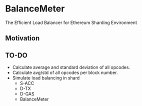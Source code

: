 # BalanceMeter
The Efficient Load Balancer for Ethereum Sharding Environment

## Motivation

## TO-DO
* Calculate average and standard deviation of all opcodes.
* Calculate avg/std of all opcodes per block number.
* Simulate load balancing in shard
    * S-ACC
    * D-TX
    * D-GAS
    * BalanceMeter
